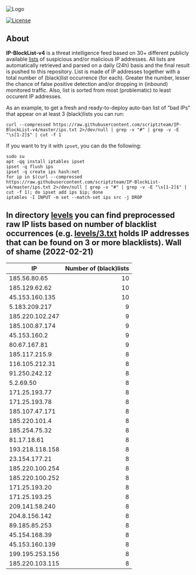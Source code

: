 ![Logo](https://i.imgur.com/PyKLAe7.png)

[![License](https://img.shields.io/badge/license-The_Unlicense-red.svg)](https://unlicense.org/)

About
----

**IP-BlockList-v4** is a threat intelligence feed based on 30+ different publicly available [lists](https://github.com/stamparm/maltrail) of suspicious and/or malicious IP addresses. All lists are automatically retrieved and parsed on a daily (24h) basis and the final result is pushed to this repository. List is made of IP addresses together with a total number of (black)list occurrence (for each). Greater the number, lesser the chance of false positive detection and/or dropping in (inbound) monitored traffic. Also, list is sorted from most (problematic) to least occurent IP addresses.

As an example, to get a fresh and ready-to-deploy auto-ban list of "bad IPs" that appear on at least 3 (black)lists you can run:

```
curl --compressed https://raw.githubusercontent.com/scriptzteam/IP-BlockList-v4/master/ips.txt 2>/dev/null | grep -v "#" | grep -v -E "\s[1-2]$" | cut -f 1
```

If you want to try it with `ipset`, you can do the following:

```
sudo su
apt -qq install iptables ipset
ipset -q flush ips
ipset -q create ips hash:net
for ip in $(curl --compressed https://raw.githubusercontent.com/scriptzteam/IP-BlockList-v4/master/ips.txt 2>/dev/null | grep -v "#" | grep -v -E "\s[1-2]$" | cut -f 1); do ipset add ips $ip; done
iptables -I INPUT -m set --match-set ips src -j DROP
```

In directory [levels](levels) you can find preprocessed raw IP lists based on number of blacklist occurrences (e.g. [levels/3.txt](levels/3.txt) holds IP addresses that can be found on 3 or more blacklists).
Wall of shame (2022-02-21)
----

|IP|Number of (black)lists|
|---|--:|
185.56.80.65|10
185.129.62.62|10
45.153.160.135|10
5.183.209.217|9
185.220.102.247|9
185.100.87.174|9
45.153.160.2|9
80.67.167.81|9
185.117.215.9|8
116.105.212.31|8
91.250.242.12|8
5.2.69.50|8
171.25.193.77|8
171.25.193.78|8
185.107.47.171|8
185.220.101.4|8
185.254.75.32|8
81.17.18.61|8
193.218.118.158|8
23.154.177.21|8
185.220.100.254|8
185.220.100.252|8
171.25.193.20|8
171.25.193.25|8
209.141.58.240|8
204.8.156.142|8
89.185.85.253|8
45.154.168.39|8
45.153.160.139|8
199.195.253.156|8
185.220.103.115|8
